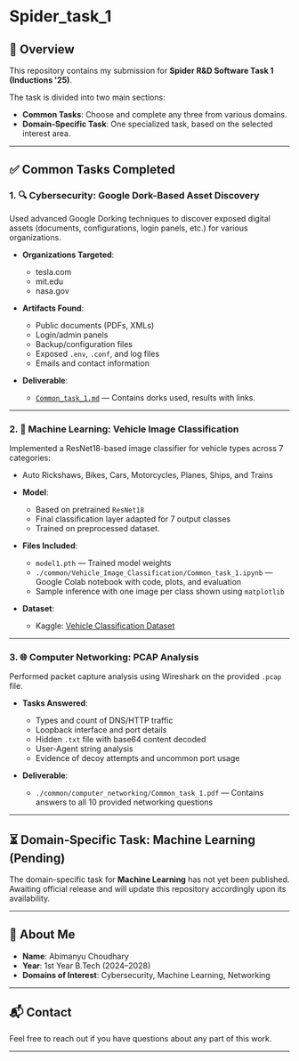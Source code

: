 # Spider_task_1
## 🧠 Overview

This repository contains my submission for **Spider R&D Software Task 1 (Inductions '25)**. 

The task is divided into two main sections:
- **Common Tasks**: Choose and complete any three from various domains.
- **Domain-Specific Task**: One specialized task, based on the selected interest area.

---

## ✅ Common Tasks Completed

### 1. 🔍 Cybersecurity: Google Dork-Based Asset Discovery

Used advanced Google Dorking techniques to discover exposed digital assets (documents, configurations, login panels, etc.) for various organizations.

- **Organizations Targeted**:
  - tesla.com
  - mit.edu
  - nasa.gov

- **Artifacts Found**:
  - Public documents (PDFs, XMLs)
  - Login/admin panels
  - Backup/configuration files
  - Exposed `.env`, `.conf`, and log files
  - Emails and contact information

- **Deliverable**:
  - [`Common_task_1.md`](./common/Google_Dork-Based_Asset_Discovery/Common_task_1.md) — Contains dorks used, results with links.

---

### 2. 🧠 Machine Learning: Vehicle Image Classification

Implemented a ResNet18-based image classifier for vehicle types across 7 categories:
- Auto Rickshaws, Bikes, Cars, Motorcycles, Planes, Ships, and Trains

- **Model**:
  - Based on pretrained `ResNet18`
  - Final classification layer adapted for 7 output classes
  - Trained on preprocessed dataset.

- **Files Included**:
  - `model1.pth` — Trained model weights
  - `./common/Vehicle_Image_Classification/Common_task_1.ipynb` — Google Colab notebook with code, plots, and evaluation
  - Sample inference with one image per class shown using `matplotlib`

- **Dataset**:
  - Kaggle: [Vehicle Classification Dataset](https://www.kaggle.com/datasets/mohamedmaher5/vehicle-classification)

---

### 3. 🌐 Computer Networking: PCAP Analysis

Performed packet capture analysis using Wireshark on the provided `.pcap` file.

- **Tasks Answered**:
  - Types and count of DNS/HTTP traffic
  - Loopback interface and port details
  - Hidden `.txt` file with base64 content decoded
  - User-Agent string analysis
  - Evidence of decoy attempts and uncommon port usage

- **Deliverable**:
  - `./common/computer_networking/Common_task_1.pdf` — Contains answers to all 10 provided networking questions

---

## ⏳ Domain-Specific Task: Machine Learning (Pending)

The domain-specific task for **Machine Learning** has not yet been published. Awaiting official release and will update this repository accordingly upon its availability.

---

## 🙋 About Me

- **Name**: Abimanyu Choudhary
- **Year**: 1st Year B.Tech (2024–2028)
- **Domains of Interest**: Cybersecurity, Machine Learning, Networking

---

## 📬 Contact

Feel free to reach out if you have questions about any part of this work.

---
